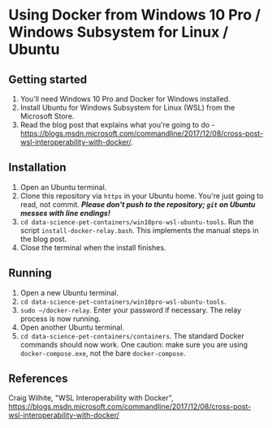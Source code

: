 Using Docker from Windows 10 Pro / Windows Subsystem for Linux / Ubuntu
================

Getting started
---------------

1.  You'll need Windows 10 Pro and Docker for Windows installed.
2.  Install Ubuntu for Windows Subsystem for Linux (WSL) from the Microsoft Store.
3.  Read the blog post that explains what you're going to do - <https://blogs.msdn.microsoft.com/commandline/2017/12/08/cross-post-wsl-interoperability-with-docker/>.

Installation
------------

1.  Open an Ubuntu terminal.
2.  Clone this repository via `https` in your Ubuntu home. You're just going to read, not commit. ***Please don't push to the repository; `git` on Ubuntu messes with line endings!***
3.  `cd data-science-pet-containers/win10pro-wsl-ubuntu-tools`. Run the script `install-docker-relay.bash`. This implements the manual steps in the blog post.
4.  Close the terminal when the install finishes.

Running
-------

1.  Open a new Ubuntu terminal.
2.  `cd data-science-pet-containers/win10pro-wsl-ubuntu-tools`.
3.  `sudo ~/docker-relay`. Enter your password if necessary. The relay process is now running.
4.  Open another Ubuntu terminal.
5.  `cd data-science-pet-containers/containers`. The standard Docker commands should now work. One caution: make sure you are using `docker-compose.exe`, not the bare `docker-compose`.

References
----------

Craig Wilhite, "WSL Interoperability with Docker", <https://blogs.msdn.microsoft.com/commandline/2017/12/08/cross-post-wsl-interoperability-with-docker/>
